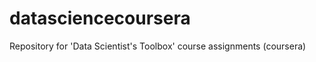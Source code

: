 datasciencecoursera
===================

Repository for 'Data Scientist's Toolbox' course assignments (coursera)
